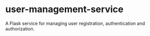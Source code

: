 # user-management-service
A Flask service for managing user registration, authentication and authorization.
